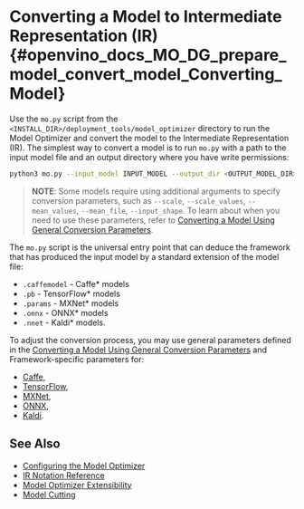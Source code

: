 # Converting a Model to Intermediate Representation (IR)  {#openvino_docs_MO_DG_prepare_model_convert_model_Converting_Model}

Use the <code>mo.py</code> script from the `<INSTALL_DIR>/deployment_tools/model_optimizer` directory to run the Model Optimizer and convert the model to the Intermediate Representation (IR). 
The simplest way to convert a model is to run <code>mo.py</code> with a path to the input model file and an output directory where you have write permissions:
```sh
python3 mo.py --input_model INPUT_MODEL --output_dir <OUTPUT_MODEL_DIR>
```

> **NOTE**: Some models require using additional arguments to specify conversion parameters, such as `--scale`, `--scale_values`, `--mean_values`, `--mean_file`, `--input_shape`. To learn about when you need to use these parameters, refer to [Converting a Model Using General Conversion Parameters](Converting_Model_General.md).

The <code>mo.py</code> script is the universal entry point that can deduce the framework that has produced the input model by a standard extension of the model file:

* `.caffemodel` - Caffe\* models
* `.pb` - TensorFlow\* models
* `.params` - MXNet\* models
* `.onnx` - ONNX\* models
* `.nnet` - Kaldi\* models.

To adjust the conversion process, you may use general parameters defined in the [Converting a Model Using General Conversion Parameters](Converting_Model_General.md) and 
Framework-specific parameters for:
* [Caffe](Convert_Model_From_Caffe.md),
* [TensorFlow](Convert_Model_From_TensorFlow.md),
* [MXNet](Convert_Model_From_MxNet.md),
* [ONNX](Convert_Model_From_ONNX.md),
* [Kaldi](Convert_Model_From_Kaldi.md).


## See Also
* [Configuring the Model Optimizer](../Config_Model_Optimizer.md)
* [IR Notation Reference](../../IR_and_opsets.md)
* [Model Optimizer Extensibility](../customize_model_optimizer/Customize_Model_Optimizer.md)
* [Model Cutting](Cutting_Model.md)
